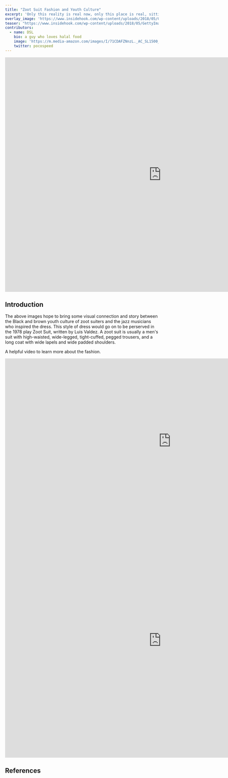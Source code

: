```yaml
---
title: "Zoot Suit Fashion and Youth Culture"
excerpt: 'Only this reality is real now, only this place is real, sitting in the lonely cell of your will... (Luis Valdez, Zoot Suit)'
overlay_image: 'https://www.insidehook.com/wp-content/uploads/2018/05/GettyImages-539289054-1.jpg?fit=971%2C1200'
teaser: "https://www.insidehook.com/wp-content/uploads/2018/05/GettyImages-539289054-1.jpg?fit=971%2C1200"
contributors:
  - name: DSL
    bio: a guy who loves halal food
    image: 'https://m.media-amazon.com/images/I/71CDAFZNnzL._AC_SL1500_.jpg'
    twitter: pocospeed
---
```



<iframe src="https://www.exhibit.so/exhibits/PJQ84uwpaZnFj9oXQtY3?embedded=true" width="1024" height="768" allowfullscreen allow="autoplay" frameborder="0"></iframe>


## Introduction

The above images hope to bring some visual connection and story between the Black and brown youth culture of zoot suiters and the jazz musicians who inspired the dress. This style of dress would go on to be perserved in the 1978 play Zoot Suit, written by Luis Valdez. A zoot suit is usually a men's suit with high-waisted, wide-legged, tight-cuffed, pegged trousers, and a long coat with wide lapels and wide padded shoulders. 

A helpful video to learn more about the fashion.
<iframe width="1088" height="539" src="https://www.youtube.com/embed/33U5H3NzyMg" title="YouTube video player" frameborder="0" allow="accelerometer; autoplay; clipboard-write; encrypted-media; gyroscope; picture-in-picture" allowfullscreen></iframe>

<iframe src="https://pbs.twimg.com/media/EGXI-leWoAEu4_m.jpg" width="1024" height="768" allowfullscreen allow="autoplay" frameborder="0"></iframe>

## References

[^1]: Here is a footnote example.
[^2]: Here is another footnote example.
